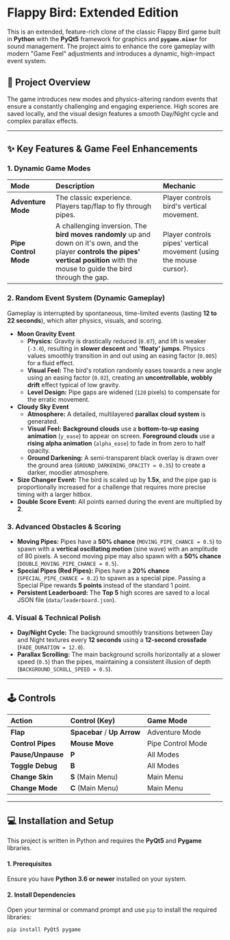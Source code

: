 # Flappy Bird: **Extended Edition**

This is an extended, feature-rich clone of the classic Flappy Bird game built in **Python** with the **PyQt5** framework for graphics and **`pygame.mixer`** for sound management. The project aims to enhance the core gameplay with modern "Game Feel" adjustments and introduces a dynamic, high-impact event system.

## 🚀 Project Overview

The game introduces new modes and physics-altering random events that ensure a constantly challenging and engaging experience. High scores are saved locally, and the visual design features a smooth Day/Night cycle and complex parallax effects.

---

## ✨ Key Features & Game Feel Enhancements

### 1. Dynamic Game Modes

| Mode | Description | Mechanic |
| :--- | :--- | :--- |
| **Adventure Mode** | The classic experience. Players tap/flap to fly through pipes. | Player controls bird's vertical movement. |
| **Pipe Control Mode** | A challenging inversion. The **bird moves randomly** up and down on it's own, and the player **controls the pipes' vertical position** with the mouse to guide the bird through the gap. | Player controls pipes' vertical movement (using the mouse cursor). |

### 2. Random Event System (Dynamic Gameplay)

Gameplay is interrupted by spontaneous, time-limited events (lasting **12 to 22 seconds**), which alter physics, visuals, and scoring.

* **Moon Gravity Event**
    * **Physics:** Gravity is drastically reduced (`0.07`), and lift is weaker (`-3.0`), resulting in **slower descent** and **'floaty' jumps**. Physics values smoothly transition in and out using an easing factor (`0.005`) for a fluid effect.
    * **Visual Feel:** The bird's rotation randomly eases towards a new angle using an easing factor (`0.02`), creating an **uncontrollable, wobbly drift** effect typical of low gravity.
    * **Level Design:** Pipe gaps are widened (`120` pixels) to compensate for the erratic movement.
* **Cloudy Sky Event**
    * **Atmosphere:** A detailed, multilayered **parallax cloud system** is generated.
    * **Visual Feel:** **Background clouds** use a **bottom-to-up easing animation** (`y_ease`) to appear on screen. **Foreground clouds** use a **rising alpha animation** (`alpha_ease`) to fade in from zero to half opacity.
    * **Ground Darkening:** A semi-transparent black overlay is drawn over the ground area (`GROUND_DARKENING_OPACITY = 0.35`) to create a darker, moodier atmosphere.
* **Size Changer Event:** The bird is scaled up by **1.5x**, and the pipe gap is proportionally increased for a challenge that requires more precise timing with a larger hitbox.
* **Double Score Event:** All points earned during the event are multiplied by **2**.

### 3. Advanced Obstacles & Scoring

* **Moving Pipes:** Pipes have a **50% chance** (`MOVING_PIPE_CHANCE = 0.5`) to spawn with a **vertical oscillating motion** (sine wave) with an amplitude of 80 pixels. A second moving pipe may also spawn with a **50% chance** (`DOUBLE_MOVING_PIPE_CHANCE = 0.5`).
* **Special Pipes (Red Pipes):** Pipes have a **20% chance** (`SPECIAL_PIPE_CHANCE = 0.2`) to spawn as a special pipe. Passing a Special Pipe rewards **5 points** instead of the standard 1 point.
* **Persistent Leaderboard:** The **Top 5** high scores are saved to a local JSON file (`data/leaderboard.json`).

### 4. Visual & Technical Polish

* **Day/Night Cycle:** The background smoothly transitions between Day and Night textures every **12 seconds** using a **12-second crossfade** (`FADE_DURATION = 12.0`).
* **Parallax Scrolling:** The main background scrolls horizontally at a slower speed (`0.5`) than the pipes, maintaining a consistent illusion of depth (`BACKGROUND_SCROLL_SPEED = 0.5`).

---

## 🕹️ Controls

| Action | Control (Key) | Game Mode |
| :--- | :--- | :--- |
| **Flap** | **Spacebar** / **Up Arrow** | Adventure Mode |
| **Control Pipes** | **Mouse Move** | Pipe Control Mode |
| **Pause/Unpause** | **P** | All Modes |
| **Toggle Debug** | **B** | All Modes |
| **Change Skin** | **S** (Main Menu) | Main Menu |
| **Change Mode** | **C** (Main Menu) | Main Menu |

---

## 💻 Installation and Setup

This project is written in Python and requires the **PyQt5** and **Pygame** libraries.

#### **1. Prerequisites**

Ensure you have **Python 3.6 or newer** installed on your system.

#### **2. Install Dependencies**

Open your terminal or command prompt and use `pip` to install the required libraries:

```bash
pip install PyQt5 pygame
